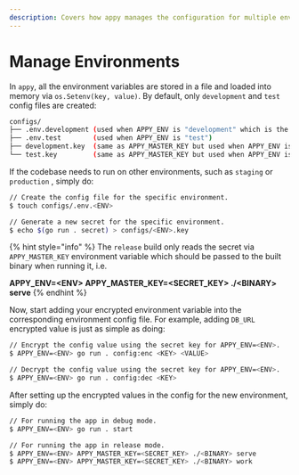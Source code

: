 ```yaml
---
description: Covers how appy manages the configuration for multiple environments securely.
---
```


# Manage Environments

In `appy`, all the environment variables are stored in a file and loaded into memory via `os.Setenv(key, value)`. By default, only `development` and `test` config files are created:

```bash
configs/
├── .env.development (used when APPY_ENV is "development" which is the default value)
├── .env.test        (used when APPY_ENV is "test")
├── development.key  (same as APPY_MASTER_KEY but used when APPY_ENV is "development")
└── test.key         (same as APPY_MASTER_KEY but used when APPY_ENV is "test")
```

If the codebase needs to run on other environments, such as `staging` or `production` , simply do:

```bash
// Create the config file for the specific environment.
$ touch configs/.env.<ENV>

// Generate a new secret for the specific environment.
$ echo $(go run . secret) > configs/<ENV>.key
```

{% hint style="info" %}
The `release` build only reads the secret via `APPY_MASTER_KEY` environment variable which should be passed to the built binary when running it, i.e.

**APPY\_ENV=&lt;ENV&gt; APPY\_MASTER\_KEY=&lt;SECRET\_KEY&gt; ./&lt;BINARY&gt; serve**
{% endhint %}

Now, start adding your encrypted environment variable into the corresponding environment config file. For example, adding `DB_URL` encrypted value is just as simple as doing: 

```bash
// Encrypt the config value using the secret key for APPY_ENV=<ENV>.
$ APPY_ENV=<ENV> go run . config:enc <KEY> <VALUE>

// Decrypt the config value using the secret key for APPY_ENV=<ENV>.
$ APPY_ENV=<ENV> go run . config:dec <KEY>
```

After setting up the encrypted values in the config for the new environment, simply do:

```bash
// For running the app in debug mode.
$ APPY_ENV=<ENV> go run . start

// For running the app in release mode.
$ APPY_ENV=<ENV> APPY_MASTER_KEY=<SECRET_KEY> ./<BINARY> serve
$ APPY_ENV=<ENV> APPY_MASTER_KEY=<SECRET_KEY> ./<BINARY> work
```

